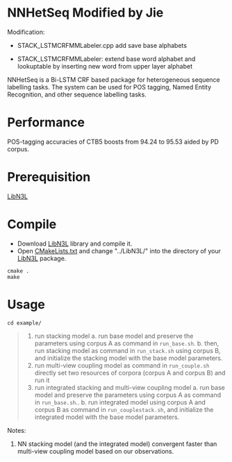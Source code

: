 NNHetSeq Modified by Jie
=====
Modification:

* STACK_LSTMCRFMMLabeler.cpp add save base alphabets

* STACK_LSTMCRFMMLabeler: extend base word alphabet and lookuptable by inserting new word from upper layer alphabet

NNHetSeq is a Bi-LSTM CRF based package for heterogeneous sequence labelling tasks. The system can be used for POS tagging, Named Entity Recognition, and other sequence labelling tasks. 

Performance
=====
POS-tagging accuracies of CTB5 boosts from 94.24 to 95.53 aided by PD corpus.

Prerequisition
=====
[LibN3L](https://github.com/SUTDNLP/LibN3L)

Compile
======
* Download [LibN3L](https://github.com/SUTDNLP/LibN3L) library and compile it. 
* Open [CMakeLists.txt](CMakeLists.txt) and change "../LibN3L/" into the directory of your [LibN3L](https://github.com/SUTDNLP/LibN3L) package.  

`cmake .`  
`make`  

Usage
=====
`cd example/`
>1. run stacking model 
>	a. run base model and preserve the parameters using corpus A as command in `run_base.sh`.
>	b. then, run stacking model as command in `run_stack.sh` using corpus B, and initialize the stacking model with the base model parameters.
>2. run multi-view coupling model as command in `run_couple.sh`
>	directly set two resources of corpora (corpus A and corpus B) and run it
>3. run integrated stacking and multi-view coupling model
>	a. run base model and preserve the parameters using corpus A as command in `run_base.sh`..
>	b. run integrated model using corpus A and corpus B as command in `run_couplestack.sh`, and initialize the integrated model with the base model parameters.
	
Notes:
1. NN stacking model (and the integrated model) convergent faster than multi-view coupling model based on our observations.
